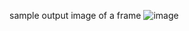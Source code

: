sample output image of a frame 
![image](https://github.com/aditya0929/datathon-/assets/127277877/9008de5a-2841-4428-8181-90c16eb46032)

